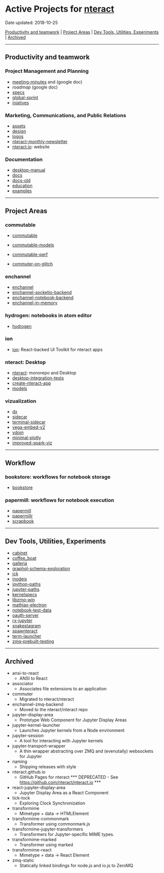 # Active Projects for [nteract](https://github.com/nteract)

Date updated: 2018-10-25

[Productivity and teamwork](##productivity-and-teamwork) | 
[Project Areas](#project-areas) | 
[Dev Tools, Utilities, Experiments](#dev-tools-utilities-experiments) |
[Archived](#archived)

---

## Productivity and teamwork

### Project Management and Planning

- [meeting-minutes](https://github.com/nteract/meeting-minutes) and (google doc)
- *roadmap* (google doc)
- [specs](https://github.com/nteract/specs)
- [global-sprint](https://github.com/nteract/global-sprint)
- [iniatives](https://github.com/nteract/iniatives)

### Marketing, Communications, and Public Relations

- [assets](https://github.com/nteract/assets)
- [design](https://github.com/nteract/design)
- [logos](https://github.com/nteract/logos)
- [nteract-monthly-newsletter](https://github.com/nteract/nteract-monthly-newsletter)
- [nteract.io](https://github.com/nteract/nteract.io): website

### Documentation

- [desktop-manual](https://github.com/nteract/desktop-manual)
- [docs](https://github.com/nteract/docs)
- [docs-old](https://github.com/nteract/docs-old)
- [education](https://github.com/nteract/education)
- [examples](https://github.com/nteract/examples)

---

## Project Areas

### commutable

- [commutable](https://github.com/nteract/commutable)
- [commutable-models](https://github.com/nteract/commutable-models)
- [commutable-perf](https://github.com/nteract/commutable-perf)

- [commuter-on-glitch](https://github.com/nteract/commuter-on-glitch)

### enchannel

- [enchannel](https://github.com/nteract/enchannel)
- [enchannel-socketio-backend](https://github.com/nteract/enchannel-socketio-backend)
- [enchannel-notebook-backend](https://github.com/nteract/enchannel-notebook-backend)
- [enchannel-in-memory](https://github.com/nteract/enchannel-in-memory)

### hydrogen: notebooks in atom editor

- [hydrogen](https://github.com/nteract/hydrogen)

### ion

- [ion](https://github.com/nteract/ion): React-backed UI Toolkit for nteract apps

### nteract: Desktop

- [nteract](https://github.com/nteract/nteract): monorepo and Desktop
- [desktop-integration-tests](https://github.com/nteract/desktop-integration-tests)
- [create-nteract-app](https://github.com/nteract/create-nteract-app)
- [models](https://github.com/nteract/models)


### vizualization

- [dx](https://github.com/nteract/dx)
- [sidecar](https://github.com/nteract/sidecar)
- [terminal-sidecar](https://github.com/nteract/terminal-sidecar)
- [vega-embed-v2](https://github.com/nteract/vega-embed-v2)
- [vdom](https://github.com/nteract/vdom)
- [minimal-plotly](https://github.com/nteract/minimal-plotly)
- [improved-spark-viz](https://github.com/nteract/improved-spark-viz)

---

## Workflow

### bookstore: workflows for notebook storage

- [bookstore](https://github.com/nteract/bookstore)

### papermill: workflows for notebook execution

- [papermill](https://github.com/nteract/papermill)
- [papermillr](https://github.com/nteract/papermillr)
- [scrapbook](https://github.com/nteract/scrapbook)

---

## Dev Tools, Utilities, Experiments

- [cabinet](https://github.com/nteract/cabinet)
- [coffee_boat](https://github.com/nteract/coffee_boat)
- [galleria](https://github.com/nteract/galleria)
- [graphql-schema-exploration](https://github.com/nteract/graphql-schema-exploration)
- [ick](https://github.com/nteract/ick)
- [inodejs](https://github.com/nteract/inodejs)
- [ipython-paths](https://github.com/nteract/ipython-paths)
- [jupyter-paths](https://github.com/nteract/jupyter-paths)
- [kernelspecs](https://github.com/nteract/kernelspecs)
- [libzmq-win](https://github.com/nteract/libzmq-win)
- [mathjax-electron](https://github.com/nteract/mathjax-electron)
- [notebook-test-data](https://github.com/nteract/notebook-test-data)
- [oauth-server](https://github.com/nteract/oauth-server)
- [rx-jupyter](https://github.com/nteract/rx-jupyter)
- [snakestagram](https://github.com/nteract/snakestagram)
- [spawnteract](https://github.com/nteract/spawnteract)
- [term-launcher](https://github.com/nteract/term-launcher)
- [zmq-prebuilt-testing](https://github.com/nteract/vega-embed-v2)


---

## Archived 

- ansi-to-react
    - ANSI to React
- associator
    - Associates file extensions to an application
- commuter
    - Migrated to nteract/nteract
- enchannel-zmq-backend
    - Moved to the nteract/nteract repo
- jupyter-display-area
    - Prototype Web Component for Jupyter Display Areas
- jupyter-kernel-launcher
    - Launches Jupyter kernels from a Node environment
- jupyter-session
    - A tool for interacting with Jupyter kernels
- jupyter-transport-wrapper
    - A thin wrapper abstracting over ZMQ and (evenutally) websockets for Jupyter
- naming
    - Shipping releases with style
- nteract.github.io
    - GitHub Pages for nteract *** DEPRECATED - See https://github.com/nteract/nteract.io ***
- react-jupyter-display-area
    - Jupyter Display Area as a React Component
- tick-tock
    - Exploring Clock Synchronization
- transformime
    - Mimetype + data -> HTMLElement
- transformime-commonmark
    - Transformer using commonmark.js
- transformime-jupyter-transformers
    - Transformers for Jupyter-specific MIME types.
- transformime-marked
    - Transformer using marked
- transformime-react
    - Mimetype + data -> React Element
- zmq-static
    - Statically linked bindings for node.js and io.js to ZeroMQ
